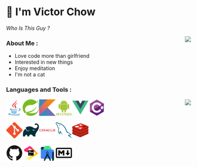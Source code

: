 <!--
**VictorChow/VictorChow** is a ✨ _special_ ✨ repository because its `README.md` (this file) appears on your GitHub profile.

Here are some ideas to get you started:

- 🔭 I’m currently working on ...
- 🌱 I’m currently learning ...
- 👯 I’m looking to collaborate on ...
- 🤔 I’m looking for help with ...
- 💬 Ask me about ...
- 📫 How to reach me: ...
- 😄 Pronouns: ...
- ⚡ Fun fact: ...
-->

# 👋   I'm Victor Chow

*Who Is This Guy ?* 

<img align="right" src="https://github-readme-stats.vercel.app/api?username=VictorChow&show_icons=true&icon_color=0366d6&text_color=24292e&bg_color=ffffff&hide_title=false" />

### About Me :

* Love code more than girlfriend
* Interested in new things
* Enjoy meditation
* I'm not a cat


### Languages and Tools :

<img align="right" src="https://github-readme-stats.vercel.app/api/top-langs/?username=VictorChow&layout=compact"/>

<a href="https://www.java.com/" target="_blank" rel="noreferrer"><img src="https://raw.githubusercontent.com/devicons/devicon/master/icons/java/java-original.svg" alt="blender" width="45" height="45"/></a><a href="https://spring.io/" target="_blank" rel="noreferrer"><img src="https://raw.githubusercontent.com/devicons/devicon/master/icons/spring/spring-original.svg" alt="blender" width="45" height="45"/></a><a href="https://kotlinlang.org/" target="_blank" rel="noreferrer"><img src="https://raw.githubusercontent.com/devicons/devicon/master/icons/kotlin/kotlin-original.svg" alt="blender" width="45" height="45"/></a><a href="https://www.android.com/" target="_blank" rel="noreferrer"><img src="https://raw.githubusercontent.com/devicons/devicon/master/icons/android/android-plain-wordmark.svg" alt="blender" width="45" height="45"/></a><a href="https://vuejs.org/" target="_blank" rel="noreferrer"><img src="https://raw.githubusercontent.com/devicons/devicon/master/icons/vuejs/vuejs-original.svg" alt="blender" width="45" height="45"/></a><a href="https://docs.microsoft.com/dotnet/csharp/" target="_blank" rel="noreferrer"><img src="https://raw.githubusercontent.com/devicons/devicon/1119b9f84c0290e0f0b38982099a2bd027a48bf1/icons/csharp/csharp-original.svg" alt="blender" width="45" height="45"/></a>

<a href="https://git-scm.com/" target="_blank" rel="noreferrer"><img src="https://raw.githubusercontent.com/devicons/devicon/master/icons/git/git-original.svg" alt="blender" width="45" height="45"/></a><a href="https://gradle.org/" target="_blank" rel="noreferrer"><img src="https://raw.githubusercontent.com/devicons/devicon/master/icons/gradle/gradle-plain.svg" alt="blender" width="45" height="45"/></a><a href="https://www.oracle.com/index.html" target="_blank" rel="noreferrer"><img src="https://raw.githubusercontent.com/devicons/devicon/master/icons/oracle/oracle-original.svg" alt="blender" width="45" height="45"/></a><a href="https://www.mysql.com/" target="_blank" rel="noreferrer"><img src="https://raw.githubusercontent.com/devicons/devicon/master/icons/mysql/mysql-original.svg" alt="blender" width="45" height="45"/></a><a href="https://redis.io/" target="_blank" rel="noreferrer"><img src="https://raw.githubusercontent.com/devicons/devicon/master/icons/redis/redis-original.svg" alt="blender" width="45" height="45"/></a>

<a href="https://github.com/"><img src="https://raw.githubusercontent.com/devicons/devicon/master/icons/github/github-original.svg" alt="blender" width="45" height="45"/></a><a href="https://www.jetbrains.com/" target="_blank" rel="noreferrer"><img src="https://raw.githubusercontent.com/devicons/devicon/master/icons/jetbrains/jetbrains-original.svg" alt="blender" width="45" height="45"/></a><a href="https://developer.android.com/studio/" target="_blank" rel="noreferrer"><img src="https://raw.githubusercontent.com/devicons/devicon/master/icons/androidstudio/androidstudio-original.svg" alt="blender" width="45" height="45"/></a><a href="https://en.wikipedia.org/wiki/Markdown" target="_blank" rel="noreferrer"><img src="https://raw.githubusercontent.com/devicons/devicon/master/icons/markdown/markdown-original.svg" alt="blender" width="45" height="45"/></a>
